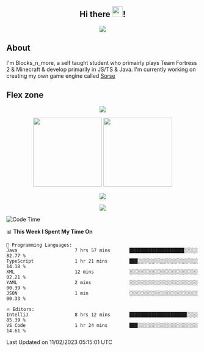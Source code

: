 <h2 align="center">
  Hi there <img src="https://media.giphy.com/media/hvRJCLFzcasrR4ia7z/giphy.gif" width="28">!
</h2>

<p align="center">
  <img src="https://forthebadge.com/images/badges/0-percent-optimized.svg">
</p>

## About
I'm Blocks_n_more, a self taught student who primairly plays Team Fortress 2 & Minecraft & develop primarily in JS/TS & Java. I'm currently working on creating my own game engine called [Sorse](https://github.com/Wave-Studio/sorse2)

## Flex zone
<p align="center">
 <img src="https://github-profile-summary-cards.vercel.app/api/cards/profile-details?username=Blocksnmore&theme=github_dark">
</p>
<p align="center">
 <img height="180em" src="https://github-readme-stats-git-masterrstaa-rickstaa.vercel.app/api?username=Blocksnmore&show_icons=true&theme=dark&hide_border=true">
 <img height="180em" src="https://github-readme-stats-git-masterrstaa-rickstaa.vercel.app/api/top-langs/?username=Blocksnmore&layout=compact&theme=dark&hide_border=true"> 
</p>
<p align="center">
 <img src="https://github-readme-streak-stats.herokuapp.com/?user=Blocksnmore&theme=dark&hide_border=true">
</p>
<p align="center">
 <img src="https://github-readme-activity-graph.cyclic.app/graph?username=Blocksnmore&theme=github&hide_border=true"> 
</p>

<!--START_SECTION:waka-->
![Code Time](http://img.shields.io/badge/Code%20Time-457%20hrs%202%20mins-blue)

📊 **This Week I Spent My Time On** 

```text
💬 Programming Languages: 
Java                     7 hrs 57 mins       ████████████████████░░░░░   82.77 % 
TypeScript               1 hr 21 mins        ███░░░░░░░░░░░░░░░░░░░░░░   14.18 % 
XML                      12 mins             ░░░░░░░░░░░░░░░░░░░░░░░░░   02.21 % 
YAML                     2 mins              ░░░░░░░░░░░░░░░░░░░░░░░░░   00.39 % 
JSON                     1 min               ░░░░░░░░░░░░░░░░░░░░░░░░░   00.33 % 

🔥 Editors: 
IntelliJ                 8 hrs 12 mins       █████████████████████░░░░   85.39 % 
VS Code                  1 hr 24 mins        ███░░░░░░░░░░░░░░░░░░░░░░   14.61 % 

```


 Last Updated on 11/02/2023 05:15:01 UTC
<!--END_SECTION:waka-->

